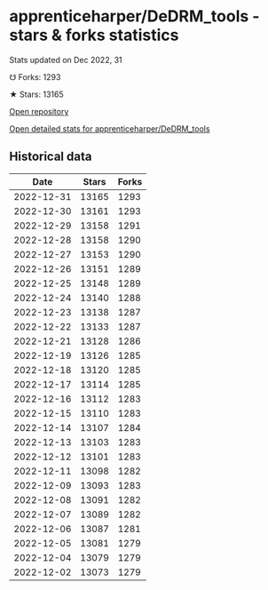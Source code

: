 # apprenticeharper/DeDRM_tools - stars & forks statistics

Stats updated on Dec 2022, 31

☋ Forks: 1293

★ Stars: 13165

[Open repository](https://github.com/apprenticeharper/DeDRM_tools)

[Open detailed stats for apprenticeharper/DeDRM_tools](https://reviewgithub.com/rep/apprenticeharper/DeDRM_tools)

## Historical data
| Date | Stars | Forks |
|------|-------|-------|
| 2022-12-31 | 13165 | 1293 | 
| 2022-12-30 | 13161 | 1293 | 
| 2022-12-29 | 13158 | 1291 | 
| 2022-12-28 | 13158 | 1290 | 
| 2022-12-27 | 13153 | 1290 | 
| 2022-12-26 | 13151 | 1289 | 
| 2022-12-25 | 13148 | 1289 | 
| 2022-12-24 | 13140 | 1288 | 
| 2022-12-23 | 13138 | 1287 | 
| 2022-12-22 | 13133 | 1287 | 
| 2022-12-21 | 13128 | 1286 | 
| 2022-12-19 | 13126 | 1285 | 
| 2022-12-18 | 13120 | 1285 | 
| 2022-12-17 | 13114 | 1285 | 
| 2022-12-16 | 13112 | 1283 | 
| 2022-12-15 | 13110 | 1283 | 
| 2022-12-14 | 13107 | 1284 | 
| 2022-12-13 | 13103 | 1283 | 
| 2022-12-12 | 13101 | 1283 | 
| 2022-12-11 | 13098 | 1282 | 
| 2022-12-09 | 13093 | 1283 | 
| 2022-12-08 | 13091 | 1282 | 
| 2022-12-07 | 13089 | 1282 | 
| 2022-12-06 | 13087 | 1281 | 
| 2022-12-05 | 13081 | 1279 | 
| 2022-12-04 | 13079 | 1279 | 
| 2022-12-02 | 13073 | 1279 | 

